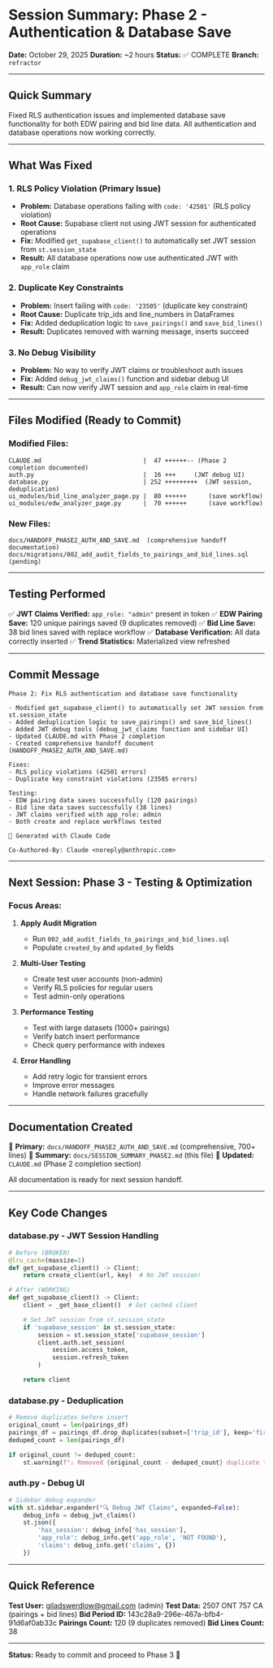 # Session Summary: Phase 2 - Authentication & Database Save

**Date:** October 29, 2025
**Duration:** ~2 hours
**Status:** ✅ COMPLETE
**Branch:** `refractor`

---

## Quick Summary

Fixed RLS authentication issues and implemented database save functionality for both EDW pairing and bid line data. All authentication and database operations now working correctly.

---

## What Was Fixed

### 1. RLS Policy Violation (Primary Issue)
- **Problem:** Database operations failing with `code: '42501'` (RLS policy violation)
- **Root Cause:** Supabase client not using JWT session for authenticated operations
- **Fix:** Modified `get_supabase_client()` to automatically set JWT session from `st.session_state`
- **Result:** All database operations now use authenticated JWT with `app_role` claim

### 2. Duplicate Key Constraints
- **Problem:** Insert failing with `code: '23505'` (duplicate key constraint)
- **Root Cause:** Duplicate trip_ids and line_numbers in DataFrames
- **Fix:** Added deduplication logic to `save_pairings()` and `save_bid_lines()`
- **Result:** Duplicates removed with warning message, inserts succeed

### 3. No Debug Visibility
- **Problem:** No way to verify JWT claims or troubleshoot auth issues
- **Fix:** Added `debug_jwt_claims()` function and sidebar debug UI
- **Result:** Can now verify JWT session and `app_role` claim in real-time

---

## Files Modified (Ready to Commit)

### Modified Files:
```
CLAUDE.md                            |  47 ++++++-- (Phase 2 completion documented)
auth.py                              |  16 +++     (JWT debug UI)
database.py                          | 252 +++++++++  (JWT session, deduplication)
ui_modules/bid_line_analyzer_page.py |  80 ++++++      (save workflow)
ui_modules/edw_analyzer_page.py      |  70 ++++++      (save workflow)
```

### New Files:
```
docs/HANDOFF_PHASE2_AUTH_AND_SAVE.md  (comprehensive handoff documentation)
docs/migrations/002_add_audit_fields_to_pairings_and_bid_lines.sql (pending)
```

---

## Testing Performed

✅ **JWT Claims Verified:** `app_role: "admin"` present in token
✅ **EDW Pairing Save:** 120 unique pairings saved (9 duplicates removed)
✅ **Bid Line Save:** 38 bid lines saved with replace workflow
✅ **Database Verification:** All data correctly inserted
✅ **Trend Statistics:** Materialized view refreshed

---

## Commit Message

```
Phase 2: Fix RLS authentication and database save functionality

- Modified get_supabase_client() to automatically set JWT session from st.session_state
- Added deduplication logic to save_pairings() and save_bid_lines()
- Added JWT debug tools (debug_jwt_claims function and sidebar UI)
- Updated CLAUDE.md with Phase 2 completion
- Created comprehensive handoff document (HANDOFF_PHASE2_AUTH_AND_SAVE.md)

Fixes:
- RLS policy violations (42501 errors)
- Duplicate key constraint violations (23505 errors)

Testing:
- EDW pairing data saves successfully (120 pairings)
- Bid line data saves successfully (38 lines)
- JWT claims verified with app_role: admin
- Both create and replace workflows tested

🤖 Generated with Claude Code

Co-Authored-By: Claude <noreply@anthropic.com>
```

---

## Next Session: Phase 3 - Testing & Optimization

### Focus Areas:
1. **Apply Audit Migration**
   - Run `002_add_audit_fields_to_pairings_and_bid_lines.sql`
   - Populate `created_by` and `updated_by` fields

2. **Multi-User Testing**
   - Create test user accounts (non-admin)
   - Verify RLS policies for regular users
   - Test admin-only operations

3. **Performance Testing**
   - Test with large datasets (1000+ pairings)
   - Verify batch insert performance
   - Check query performance with indexes

4. **Error Handling**
   - Add retry logic for transient errors
   - Improve error messages
   - Handle network failures gracefully

---

## Documentation Created

📄 **Primary:** `docs/HANDOFF_PHASE2_AUTH_AND_SAVE.md` (comprehensive, 700+ lines)
📄 **Summary:** `docs/SESSION_SUMMARY_PHASE2.md` (this file)
📄 **Updated:** `CLAUDE.md` (Phase 2 completion section)

All documentation is ready for next session handoff.

---

## Key Code Changes

### database.py - JWT Session Handling
```python
# Before (BROKEN)
@lru_cache(maxsize=1)
def get_supabase_client() -> Client:
    return create_client(url, key)  # No JWT session!

# After (WORKING)
def get_supabase_client() -> Client:
    client = _get_base_client()  # Get cached client

    # Set JWT session from st.session_state
    if 'supabase_session' in st.session_state:
        session = st.session_state['supabase_session']
        client.auth.set_session(
            session.access_token,
            session.refresh_token
        )

    return client
```

### database.py - Deduplication
```python
# Remove duplicates before insert
original_count = len(pairings_df)
pairings_df = pairings_df.drop_duplicates(subset=['trip_id'], keep='first')
deduped_count = len(pairings_df)

if original_count != deduped_count:
    st.warning(f"⚠️ Removed {original_count - deduped_count} duplicate trip(s)")
```

### auth.py - Debug UI
```python
# Sidebar debug expander
with st.sidebar.expander("🔍 Debug JWT Claims", expanded=False):
    debug_info = debug_jwt_claims()
    st.json({
        'has_session': debug_info['has_session'],
        'app_role': debug_info.get('app_role', 'NOT FOUND'),
        'claims': debug_info.get('claims', {})
    })
```

---

## Quick Reference

**Test User:** giladswerdlow@gmail.com (admin)
**Test Data:** 2507 ONT 757 CA (pairings + bid lines)
**Bid Period ID:** 143c28a9-296e-467a-bfb4-91d6af0ab33c
**Pairings Count:** 120 (9 duplicates removed)
**Bid Lines Count:** 38

---

**Status:** Ready to commit and proceed to Phase 3 🚀
